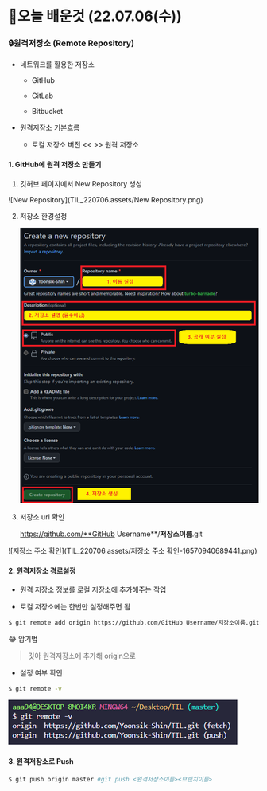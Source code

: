 # 👻오늘 배운것 (22.07.06(수))

### 🔒원격저장소 (Remote Repository) 

- 네트워크를 활용한 저장소 

  - GitHub

  - GitLab

  - Bitbucket
  
    

- 원격저장소 기본흐름

  - 로컬 저장소 버전 <<  >> 원격 저장소

    

#### 1. GitHub에 원격 저장소 만들기

1.  깃허브 페이지에서 New Repository 생성

![New Repository](TIL_220706.assets/New Repository.png)



2. 저장소 환경설정

   <img src="TIL_220706.assets/저장소 설정.png" alt="저장소 설정" style="zoom: 80%;" />



3. 저장소 url 확인

   https://github.com/**GitHub Username**/**저장소이름**.git

![저장소 주소 확인](TIL_220706.assets/저장소 주소 확인-16570940689441.png)



#### 2. 원격저장소 경로설정

- 원격 저장소 정보를 로컬 저장소에 추가해주는 작업

- 로컬 저장소에는 한번만 설정해주면 됨

```bash	
$ git remote add origin https://github.com/GitHub Username/저장소이름.git
```

😂 암기법

> 깃아 원격저장소에 추가해 origin으로



- 설정 여부 확인

```bash
$ git remote -v 
```

![image-20220706170726474](TIL_220706.assets/image-20220706170726474.png)



#### 3. 원격저장소로 Push

```bash	
$ git push origin master #git push <원격저장소이름><브랜치이름>
```
